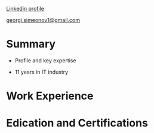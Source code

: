 
[Linkedin profile](https://www.linkedin.com/in/georgi-simeonov-80ab0515)

[georgi.simeonov1@gmail.com](mailto:georgi.simeonov1@gmail.com)

# Summary

* Profile and key expertise

* 11 years in IT industry

# Work Experience

# Edication and Certifications
